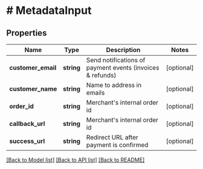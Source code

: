 # # MetadataInput

## Properties

Name | Type | Description | Notes
------------ | ------------- | ------------- | -------------
**customer_email** | **string** | Send notifications of payment events (invoices &amp; refunds) | [optional]
**customer_name** | **string** | Name to address in emails | [optional]
**order_id** | **string** | Merchant&#39;s internal order id | [optional]
**callback_url** | **string** | Merchant&#39;s internal order id | [optional]
**success_url** | **string** | Redirect URL after payment is confirmed | [optional]

[[Back to Model list]](../../README.md#models) [[Back to API list]](../../README.md#endpoints) [[Back to README]](../../README.md)
